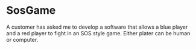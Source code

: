 # SosGame
A customer has asked me to develop a software that allows a blue player and a red player to fight in an SOS style game. Either plater can be human or computer.
